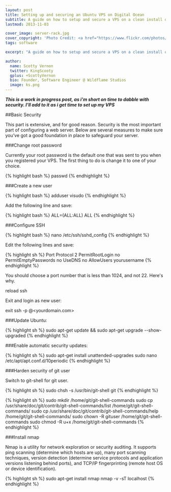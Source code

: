 ```yaml
---
layout: post
title: Setting up and securing an Ubuntu VPS on Digital Ocean
subtitle: A guide on how to setup and secure a VPS on a clean install of Ubuntu 13.10 x64
lastmod: 2013-11-03

cover_image: server-rack.jpg
cover_copyright: 'Photo Credit: <a href="https://www.flickr.com/photos/traftery/4773457853/">Tom Raftery</a> via <a href="http://compfight.com">Compfight</a> <a href="https://creativecommons.org/licenses/by-sa/2.0/">cc</a>'
tags: software

excerpt: "A guide on how to setup and secure a VPS on a clean install of Ubuntu 13.10 x64"

author:
  name: Scotty Vernon
  twitter: KingScooty
  gplus: +ScottyVernon 
  bio: Founder, Software Engineer @ Wildflame Studios
  image: ks.png
---
```


***This is a work in progress post, as i'm short on time to dabble with security. I'll add to it as i get time to set up my VPS***

##Basic Security

This part is extensive, and for good reason. Security is the most important part of configuring a web server. Below are several measures to make sure you’ve got a good foundation in place to safeguard your server.

###Change root password

Currently your root password is the default one that was sent to you when you registered your VPS. The first thing to do is change it to one of your choice.

{% highlight bash %}
passwd
{% endhighlight %}

###Create a new user

{% highlight bash %}
adduser <your username>
visudo
{% endhighlight %}

Add the following line and save:

{% highlight bash %}
<your username> ALL=(ALL:ALL) ALL
{% endhighlight %}

###Configure SSH

{% highlight bash %}
nano /etc/ssh/sshd_config
{% endhighlight %}

Edit the following lines and save:

{% highlight sh %}
Port <your port number>
Protocol 2
PermitRootLogin no
PermitEmptyPasswords no
UseDNS no
AllowUsers yourusername
{% endhighlight %}

You should choose a port number that is less than 1024, and not 22. Here's why.

reload ssh

Exit and login as new user:

exit
ssh -p <your port number> <your username>@<yourdomain.com>

###Update Ubuntu:

{% highlight sh %}
sudo apt-get update && sudo apt-get upgrade --show-upgraded
{% endhighlight %}

###Enable automatic security updates:

{% highlight sh %}
sudo apt-get install unattended-upgrades
sudo nano /etc/apt/apt.conf.d/10periodic
{% endhighlight %}

###Harden security of git user

Switch to git-shell for git user.

{% highlight sh %}
sudo chsh -s /usr/bin/git-shell git
{% endhighlight %}

{% highlight sh %}
sudo mkdir /home/git/git-shell-commands
sudo cp /usr/share/doc/git/contrib/git-shell-commands/list /home/git/git-shell-commands/
sudo cp /usr/share/doc/git/contrib/git-shell-commands/help /home/git/git-shell-commands/
sudo chown -R gituser /home/git/git-shell-commands
sudo chmod -R u+x /home/git/git-shell-commands
{% endhighlight %}

###Install nmap

Nmap is a utility for network exploration or security auditing. It supports ping scanning (determine which hosts are up), many port scanning techniques, version detection (determine service protocols and application versions listening behind ports), and TCP/IP fingerprinting (remote host OS or device identification).

{% highlight sh %}
sudo apt-get install nmap
nmap -v -sT localhost
{% endhighlight %}